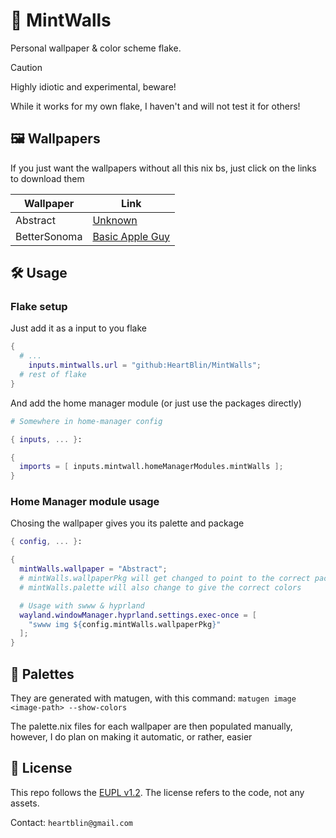 <h1> 🌿 MintWalls </h1>

Personal wallpaper & color scheme flake.

> [!CAUTION]
> Highly idiotic and experimental, beware!
> 
> While it works for my own flake, I haven't and will not test it for others!

## 🖼️ Wallpapers

If you just want the wallpapers without all this nix bs, just click on the links to download them

| Wallpaper    | Link |
| ------------ | ---- |
| Abstract     | [Unknown](https://i.imgur.com/Q8ZTZCH.png) |
| BetterSonoma | [Basic Apple Guy](https://static1.squarespace.com/static/5e949a92e17d55230cd1d44f/t/65ca8d7e72b2b13769ced989/1707773333181/BSonoma_Mac.png) |

## 🛠️ Usage

### Flake setup

Just add it as a input to you flake

```nix
{
  # ...
    inputs.mintwalls.url = "github:HeartBlin/MintWalls";
  # rest of flake
}
```

And add the home manager module (or just use the packages directly)

```nix
# Somewhere in home-manager config

{ inputs, ... }:

{
  imports = [ inputs.mintwall.homeManagerModules.mintWalls ];
}
```

### Home Manager module usage

Chosing the wallpaper gives you its palette and package

```nix
{ config, ... }:

{
  mintWalls.wallpaper = "Abstract";
  # mintWalls.wallpaperPkg will get changed to point to the correct package
  # mintWalls.palette will also change to give the correct colors

  # Usage with swww & hyprland
  wayland.windowManager.hyprland.settings.exec-once = [
    "swww img ${config.mintWalls.wallpaperPkg}"
  ];
}
```

## 🎨 Palettes

They are generated with matugen, with this command: ```matugen image <image-path> --show-colors```

The palette.nix files for each wallpaper are then populated manually, however, I do plan on making it automatic, or rather, easier

## 📜 License

This repo follows the [EUPL v1.2](https://opensource.org/licenses/MIT). The license refers to the code, not any assets.

Contact: ```heartblin@gmail.com```
